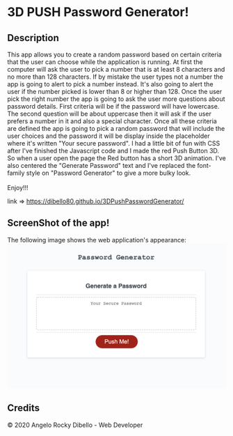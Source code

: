 # 3D PUSH Password Generator!

## Description

This app allows you to create a random password based on certain criteria that 
the user can choose while the application is running. At first the computer will
ask the user to pick a number that is at least 8 characters and no more than 128 characters.
If by mistake the user types not a number the app is going to alert to pick a number instead.
It's also going to alert the user if the number picked is lower than 8 or higher than 128.
Once the user pick the right number the app is going to ask the user more questions about password
details. First criteria will be if the password will have lowercase. The second question will be about
uppercase then it will ask if the user prefers a number in it and also a special character. 
Once all these criteria are defined the app is going to pick a random password that will include the user
choices and the password it will be display inside the placeholder where it's written "Your secure password".
I had a little bit of fun with CSS after I've finished the Javascript code and I made the red Push Button 3D.
So when a user open the page the Red button has a short 3D animation. I've also centered the "Generate Password" text
and I've replaced the font-family style on "Password Generator" to give a more bulky look. <br>
<br>
Enjoy!!!

link => https://dibello80.github.io/3DPushPasswordGenerator/


## ScreenShot of the app!

The following image shows the web application's appearance:
![myimage-alt-tag](Assets/ScreenShot_App.png)

## Credits

© 2020 Angelo Rocky Dibello - Web Developer 
